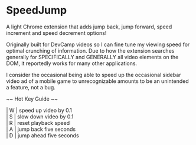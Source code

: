 # SpeedJump

A light Chrome extension that adds
jump back,
jump forward,
speed increment
and speed decrement options!

Originally built for DevCamp videos so I can fine tune my viewing speed for optimal crunching of information.
Due to how the extension searches generally for SPECIFICALLY and GENERALLY all video elements on the DOM,
it reportedly works for many other applications.

I consider the occasional being able to speed up the occasional sidebar video ad of a mobile game to unrecognizable amounts to be an unintended a feature, not a bug.

~~ Hot Key Guide ~~

| W | speed up video by 0.1     
| S | slow down video by 0.1   
| R | reset playback speed    
| A | jump back five seconds  
| D | jump ahead five seconds 

